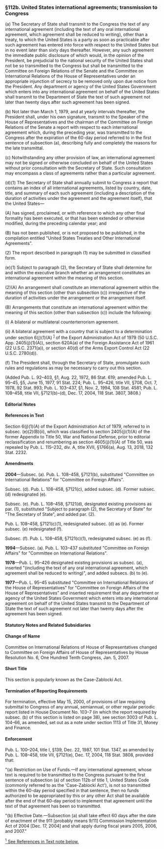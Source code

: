 ### §112b. United States international agreements; transmission to Congress ###

(a) The Secretary of State shall transmit to the Congress the text of any international agreement (including the text of any oral international agreement, which agreement shall be reduced to writing), other than a treaty, to which the United States is a party as soon as practicable after such agreement has entered into force with respect to the United States but in no event later than sixty days thereafter. However, any such agreement the immediate public disclosure of which would, in the opinion of the President, be prejudicial to the national security of the United States shall not be so transmitted to the Congress but shall be transmitted to the Committee on Foreign Relations of the Senate and the Committee on International Relations of the House of Representatives under an appropriate injunction of secrecy to be removed only upon due notice from the President. Any department or agency of the United States Government which enters into any international agreement on behalf of the United States shall transmit to the Department of State the text of such agreement not later than twenty days after such agreement has been signed.

(b) Not later than March 1, 1979, and at yearly intervals thereafter, the President shall, under his own signature, transmit to the Speaker of the House of Representatives and the chairman of the Committee on Foreign Relations of the Senate a report with respect to each international agreement which, during the preceding year, was transmitted to the Congress after the expiration of the 60-day period referred to in the first sentence of subsection (a), describing fully and completely the reasons for the late transmittal.

(c) Notwithstanding any other provision of law, an international agreement may not be signed or otherwise concluded on behalf of the United States without prior consultation with the Secretary of State. Such consultation may encompass a class of agreements rather than a particular agreement.

(d)(1) The Secretary of State shall annually submit to Congress a report that contains an index of all international agreements, listed by country, date, title, and summary of each such agreement (including a description of the duration of activities under the agreement and the agreement itself), that the United States—

(A) has signed, proclaimed, or with reference to which any other final formality has been executed, or that has been extended or otherwise modified, during the preceding calendar year; and

(B) has not been published, or is not proposed to be published, in the compilation entitled "United States Treaties and Other International Agreements".

(2) The report described in paragraph (1) may be submitted in classified form.

(e)(1) Subject to paragraph (2), the Secretary of State shall determine for and within the executive branch whether an arrangement constitutes an international agreement within the meaning of this section.

(2)(A) An arrangement shall constitute an international agreement within the meaning of this section (other than subsection (c)) irrespective of the duration of activities under the arrangement or the arrangement itself.

(B) Arrangements that constitute an international agreement within the meaning of this section (other than subsection (c)) include the following:

(i) A bilateral or multilateral counterterrorism agreement.

(ii) A bilateral agreement with a country that is subject to a determination under section 6(j)(1)(A) <sup><a href="#112b_1_target" name="112b_1">1</a></sup> of the Export Administration Act of 1979 (50 U.S.C. App. 2405(j)(1)(A)), section 620A(a) of the Foreign Assistance Act of 1961 (22 U.S.C. 2371(a)), or section 40(d) of the Arms Export Control Act (22 U.S.C. 2780(d)).

(f) The President shall, through the Secretary of State, promulgate such rules and regulations as may be necessary to carry out this section.

(Added Pub. L. 92–403, §1, Aug. 22, 1972, 86 Stat. 619; amended Pub. L. 95–45, §5, June 15, 1977, 91 Stat. 224; Pub. L. 95–426, title VII, §708, Oct. 7, 1978, 92 Stat. 993; Pub. L. 103–437, §1, Nov. 2, 1994, 108 Stat. 4581; Pub. L. 108–458, title VII, §7121(b)–(d), Dec. 17, 2004, 118 Stat. 3807, 3808.)

#### **Editorial Notes** ####

#### References in Text ####

Section 6(j)(1)(A) of the Export Administration Act of 1979, referred to in subsec. (e)(2)(B)(ii), which was classified to section 2405(j)(1)(A) of the former Appendix to Title 50, War and National Defense, prior to editorial reclassification and renumbering as section 4605(j)(1)(A) of Title 50, was repealed by Pub. L. 115–232, div. A, title XVII, §1766(a), Aug. 13, 2018, 132 Stat. 2232.

#### Amendments ####

**2004**—Subsec. (a). Pub. L. 108–458, §7121(b), substituted "Committee on International Relations" for "Committee on Foreign Affairs".

Subsec. (d). Pub. L. 108–458, §7121(c), added subsec. (d). Former subsec. (d) redesignated (e).

Subsec. (e). Pub. L. 108–458, §7121(d), designated existing provisions as par. (1), substituted "Subject to paragraph (2), the Secretary of State" for "The Secretary of State", and added par. (2).

Pub. L. 108–458, §7121(c)(1), redesignated subsec. (d) as (e). Former subsec. (e) redesignated (f).

Subsec. (f). Pub. L. 108–458, §7121(c)(1), redesignated subsec. (e) as (f).

**1994**—Subsec. (a). Pub. L. 103–437 substituted "Committee on Foreign Affairs" for "Committee on International Relations".

**1978**—Pub. L. 95–426 designated existing provisions as subsec. (a), inserted "(including the text of any oral international agreement, which agreement shall be reduced to writing)", and added subsecs. (b) to (e).

**1977**—Pub. L. 95–45 substituted "Committee on International Relations of the House of Representatives" for "Committee on Foreign Affairs of the House of Representatives" and inserted requirement that any department or agency of the United States Government which enters into any international agreement on behalf of the United States transmit to the Department of State the text of such agreement not later than twenty days after the agreement has been signed.

#### **Statutory Notes and Related Subsidiaries** ####

#### Change of Name ####

Committee on International Relations of House of Representatives changed to Committee on Foreign Affairs of House of Representatives by House Resolution No. 6, One Hundred Tenth Congress, Jan. 5, 2007.

#### Short Title ####

This section is popularly known as the Case-Zablocki Act.

#### Termination of Reporting Requirements ####

For termination, effective May 15, 2000, of provisions of law requiring submittal to Congress of any annual, semiannual, or other regular periodic report listed in House Document No. 103–7 (in which the report required by subsec. (b) of this section is listed on page 38), see section 3003 of Pub. L. 104–66, as amended, set out as a note under section 1113 of Title 31, Money and Finance.

#### Enforcement ####

Pub. L. 100–204, title I, §139, Dec. 22, 1987, 101 Stat. 1347, as amended by Pub. L. 108–458, title VII, §7121(e), Dec. 17, 2004, 118 Stat. 3808, provided that:

"(a) Restriction on Use of Funds.—If any international agreement, whose text is required to be transmitted to the Congress pursuant to the first sentence of subsection (a) of section 112b of title 1, United States Code (commonly referred to as the 'Case-Zablocki Act'), is not so transmitted within the 60-day period specified in that sentence, then no funds authorized to be appropriated by this or any other Act shall be available after the end of that 60-day period to implement that agreement until the text of that agreement has been so transmitted.

"(b) Effective Date.—Subsection (a) shall take effect 60 days after the date of enactment of the 911 [probably means 9/11] Commission Implementation Act of 2004 [Dec. 17, 2004] and shall apply during fiscal years 2005, 2006, and 2007."

[<sup>1</sup> See References in Text note below.](#112b_1)